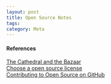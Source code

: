 ```yaml
---
layout: post
title: Open Source Notes
tags: 
category: Meta
---
```


#### References ####
[The Cathedral and the Bazaar](http://bookreviews.markpearl.co.za/The-Cathedral-and-the-Bazaar/)  
[Choose a open source license](http://choosealicense.com/)  
[Contributing to Open Source on GitHub](https://guides.github.com/activities/contributing-to-open-source/)  

